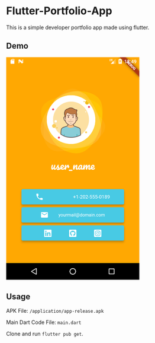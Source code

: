 # Flutter-Portfolio-App
 
This is a simple developer portfolio app made using flutter.

## Demo

<img src="images/demo.png" width="360" alt="App Demo">

## Usage

APK File: `/application/app-release.apk`

Main Dart Code File: `main.dart`

Clone and run `flutter pub get`.
